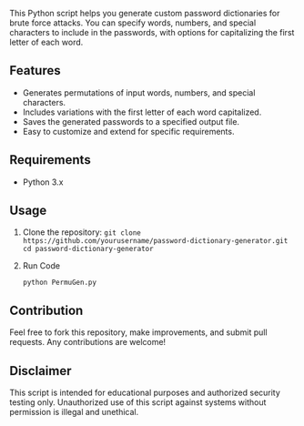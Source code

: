 This Python script helps you generate custom password dictionaries for brute force attacks. You can specify words, numbers, and special characters to include in the passwords, with options for capitalizing the first letter of each word.

## Features

- Generates permutations of input words, numbers, and special characters.
- Includes variations with the first letter of each word capitalized.
- Saves the generated passwords to a specified output file.
- Easy to customize and extend for specific requirements.

## Requirements

- Python 3.x

## Usage

1. Clone the repository:
   `
   git clone https://github.com/yourusername/password-dictionary-generator.git
   cd password-dictionary-generator `

2. Run Code

   `python PermuGen.py`

## Contribution

Feel free to fork this repository, make improvements, and submit pull requests. Any contributions are welcome!

## Disclaimer
This script is intended for educational purposes and authorized security testing only. Unauthorized use of this script against systems without permission is illegal and unethical.
